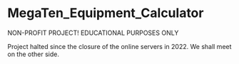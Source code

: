 # MegaTen_Equipment_Calculator

NON-PROFIT PROJECT! EDUCATIONAL PURPOSES ONLY

Project halted since the closure of the online servers in 2022.
We shall meet on the other side.
